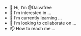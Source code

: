 - 👋 Hi, I’m @Daivafree
- 👀 I’m interested in ...
- 🌱 I’m currently learning ...
- 💞️ I’m looking to collaborate on ...
- 📫 How to reach me ...

<!---
Daivafree/Daivafree is a ✨ special ✨ repository because its `README.md` (this file) appears on your GitHub profile.
You can click the Preview link to take a look at your changes.
--->

